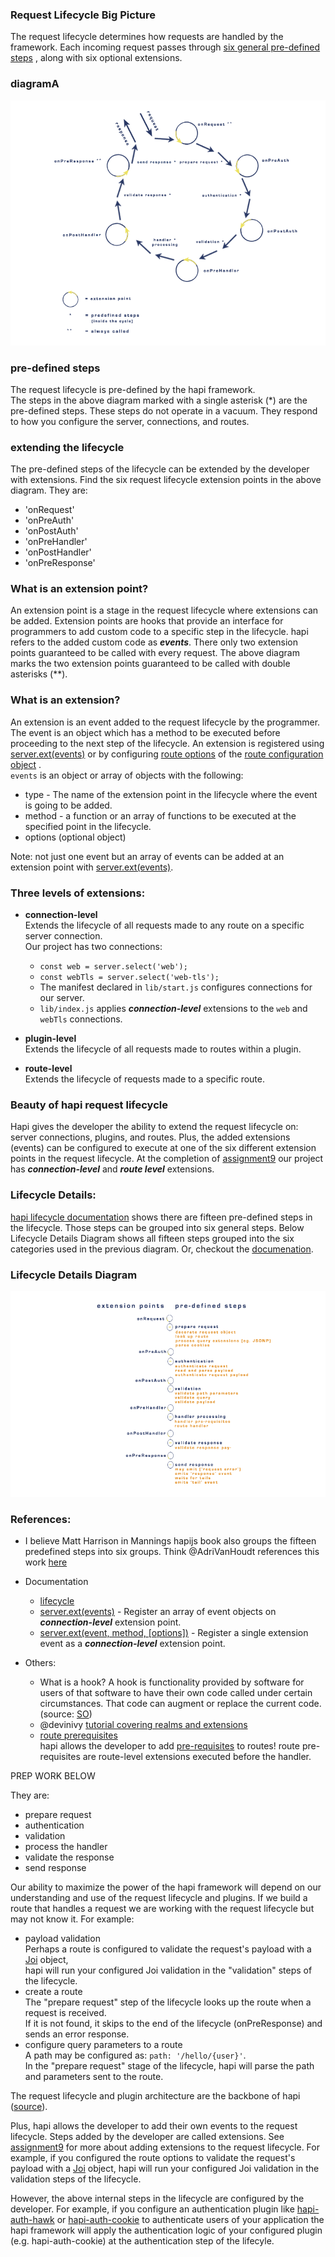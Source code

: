 ### Request Lifecycle Big Picture 

The request lifecycle determines how requests are handled by the framework.
Each incoming request passes through [six general pre-defined steps](https://gist.github.com/AdriVanHoudt/562f537ba48301bac76fb3bc42def5b3) , along with six optional extensions.

### diagramA
![LifeCycleDiagram](../assets/images/lifecycleDiagram.png)

### pre-defined steps

The request lifecycle is pre-defined by the hapi framework.<br/>
The steps in the above diagram marked with a single asterisk (*) are the pre-defined steps. 
These steps do not operate in a vacuum. They respond to how you configure the server, connections, and routes. 


### extending the lifecycle

The pre-defined steps of the lifecycle can be extended by the developer with extensions.
Find the six request lifecycle extension points in the above diagram.  They are:
* 'onRequest'
* 'onPreAuth' 
* 'onPostAuth' 
* 'onPreHandler'
* 'onPostHandler'
* 'onPreResponse'


### What is an extension point? 
An extension point is a stage in the request lifecycle where extensions can be added.
Extension points are hooks that provide an interface for programmers to add custom code 
to a specific step in the lifecycle. hapi refers to the added custom code as ***events***.
There only two extension points guaranteed to be called with every request. The above diagram marks 
the two extension points guaranteed to be called with double asterisks (**).


### What is an extension? 
An extension is an event added to the request lifecycle by the programmer.<br/>
The event is an object which has a method to be executed before proceeding to the next step of the lifecycle.
An extension is registered using [server.ext(events)](https://hapijs.com/api#serverextevents) or by configuring
[route options](https://hapijs.com/api#route-options) of the [route configuration object](https://hapijs.com/api#route-configuration) .<br/>
`events` is an object or array of objects with the following: 
  * type - The name of the extension point in the lifecycle where the event is going to be added. 
  * method - a function or an array of functions to be executed at the specified point in the lifecycle. 
  * options (optional object)

Note: not just one event but an array of events can be added at an extension point with [server.ext(events)](https://hapijs.com/api#serverextevents).

### Three levels of extensions:
* **connection-level**<br/>
  Extends the lifecycle of all requests made to any route on a specific server connection.<br/>
  Our project has two connections:
  - `const web = server.select('web');`
  - `const webTls = server.select('web-tls');`
  - The manifest declared in `lib/start.js` configures connections for our server.
  - `lib/index.js` applies ***connection-level*** extensions to the `web` and `webTls` connections.

* **plugin-level**<br/>
  Extends the lifecycle of all requests made to routes within a plugin.
* **route-level**<br/>
  Extends the lifecycle of requests made to a specific route.

### Beauty of hapi request lifecycle
Hapi gives the developer the ability to extend the request lifecycle on:  
server connections, plugins, and routes. Plus, the added extensions (events) can be configured to execute at one of the
six different extension points in the request lifecycle.  At the completion of [assignment9](../assignments/a0.0.9.md) our project has ***connection-level*** and ***route level***  extensions.

### Lifecycle Details: 
[hapi lifecycle documentation](https://hapijs.com/api#request-lifecycle) shows there are fifteen pre-defined steps in the lifecycle.
Those steps can be grouped into six general steps. Below Lifecycle Details Diagram shows all fifteen steps 
grouped into the six categories used in the previous diagram.  Or, checkout the [documenation](https://hapijs.com/api#request-lifecycle).
### Lifecycle Details Diagram
![LifeCycleDetails](../assets/images/lifecycleDetailsDiagram.png)

### References:
* I believe Matt Harrison in Mannings hapijs book also groups the fifteen predefined steps into six groups.
  Think @AdriVanHoudt references this work [here](https://gist.github.com/AdriVanHoudt/562f537ba48301bac76fb3bc42def5b3)
* Documentation 
  - [lifecycle](https://hapijs.com/api#request-lifecycle)
  - [server.ext(events)](https://hapijs.com/api#serverextevents) - Register an array of event objects on ***connection-level*** extension point. 
  - [server.ext(event, method, [options])](https://hapijs.com/api#serverextevent-method-options) - Register a single extension event as a ***connection-level*** extension point.

* Others:
  - What is a hook?
    A hook is functionality provided by software for users of that software to have their own code called under certain circumstances. 
    That code can augment or replace the current code. 
    (source: [SO](https://stackoverflow.com/questions/467557/what-is-meant-by-the-term-hook-in-programming))
  - @devinivy [tutorial covering realms and extensions](https://github.com/hapijs/discuss/issues/241) 
  - [route prerequisites](https://hapijs.com/api#route-prerequisites)<br/>
    hapi allows the developer to add [pre-requisites](https://hapijs.com/api#route-prerequisites) to routes! 
    route pre-requisites are route-level extensions executed before the handler.  



PREP WORK BELOW

They are:
* prepare request
* authentication
* validation 
* process the handler
* validate the response
* send response


Our ability to maximize the power of the hapi framework will depend on our understanding and use of the request lifecycle and plugins. 
If we build a route that handles a request we are working with the request lifecycle but may not know it. For example: 
* payload validation<br/>
  Perhaps a route is configured to validate the request's payload with a [Joi](https://www.npmjs.com/package/joi) object,<br/>
  hapi will run your configured Joi validation in the "validation" steps of the lifecycle.<br/>
* create a route<br/> 
  The "prepare request" step of the lifecycle looks up the route when a request is received. <br/>
  If it is not found, it skips to the end of the lifecycle (onPreResponse) and sends an error response. 
* configure query parameters to a route<br/> 
  A path may be configured as: `path: '/hello/{user}'`.<br/>
  In the "prepare request" stage of the lifecycle, hapi will parse the path and parameters sent to the route.<br/> 



The request lifecycle 
and plugin architecture are the backbone of hapi ([source](https://gist.github.com/AdriVanHoudt/562f537ba48301bac76fb3bc42def5b3)).

Plus, hapi allows the developer to add their own events to the request lifecycle. Steps added by the developer are called extensions.
See [assignment9](../assignments/a0.0.9.md) for more about adding extensions to the request lifecycle.
For example, if you configured the route options to validate the request's payload with a [Joi](https://www.npmjs.com/package/joi) object, hapi will 
run your configured Joi validation in the validation steps of the lifecycle.


However, the above internal steps in the lifecycle are configured by the developer.
For example, if you configure an authentication plugin like [hapi-auth-hawk](https://www.npmjs.com/package/hapi-auth-hawk) or [hapi-auth-cookie](https://www.npmjs.com/package/hapi-auth-cookie) 
to authenticate users of your application the hapi framework will apply the authentication logic of your configured plugin (e.g. hapi-auth-cookie) at the authentication step of the lifecyle.  
